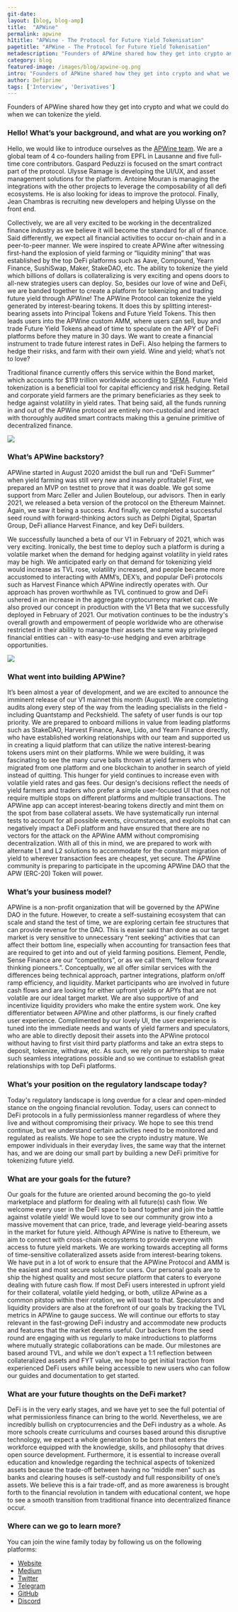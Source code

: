 ```yaml
---
git-date:
layout: [blog, blog-amp]
title:  "APWine"
permalink: apwine
h1title: "APWine - The Protocol for Future Yield Tokenisation"
pagetitle: "APWine - The Protocol for Future Yield Tokenisation"
metadescription: "Founders of APWine shared how they get into crypto and what we could do when we can tokenize the yield"
category: blog
featured-image: /images/blog/apwine-og.png
intro: "Founders of APWine shared how they get into crypto and what we could do when we can tokenize the yield"
author: Defiprime
tags: ['Interview', 'Derivatives']
---
```

Founders of APWine shared how they get into crypto and what we could do when we can tokenize the yield.    

### Hello! What’s your background, and what are you working on?

Hello, we would like to introduce ourselves as the [APWine team]((https://apwine.fi/)). We are a global team of 4 co-founders hailing from EPFL in Lausanne and five full-time core contributors. Gaspard Peduzzi is focused on the smart contract part of the protocol. Ulysse Ramage is developing the UI/UX, and asset management solutions for the platform. Antoine Mouran is managing the integrations with the other projects to leverage the composability of all defi ecosystems. He is also looking for ideas to improve the protocol. Finally, Jean Chambras is recruiting new developers and helping Ulysse on the front end.

Collectively, we are all very excited to be working in the decentralized finance industry as we believe it will become the standard for all of finance. Said differently, we expect all financial activities to occur on-chain and in a peer-to-peer manner. We were inspired to create APWine after witnessing first-hand the explosion of yield farming or “liquidity mining” that was established by the top DeFi platforms such as Aave, Compound, Yearn Finance, SushiSwap, Maker, StakeDAO, etc. The ability to tokenize the yield which billions of dollars is collateralizing is very exciting and opens doors to all-new strategies users can deploy. So, besides our love of wine and DeFi, we are banded together to create a platform for tokenizing and trading future yield through APWine! The APWine Protocol can tokenize the yield generated by interest-bearing tokens. It does this by splitting interest-bearing assets into Principal Tokens and Future Yield Tokens. This then leads users into the APWine custom AMM, where users can sell, buy and trade Future Yield Tokens ahead of time to speculate on the APY of DeFi platforms before they mature in 30 days. We want to create a financial instrument to trade future interest rates in DeFi. Also helping the farmers to hedge their risks, and farm with their own yield. Wine and yield; what’s not to love?

Traditional finance currently offers this service within the Bond market, which accounts for $119 trillion worldwide according to [SIFMA](https://www.sifma.org/). Future Yield tokenization is a beneficial tool for capital efficiency and risk hedging. Retail and corporate yield farmers are the primary beneficiaries as they seek to hedge against volatility in yield rates. That being said, all the funds running in and out of the APWine protocol are entirely non-custodial and interact with thoroughly audited smart contracts making this a genuine primitive of decentralized finance.


![](/images/blog/apwine/image1.webp)


### What’s APWine backstory?

APWine started in August 2020 amidst the bull run and “DeFi Summer” when yield farming was still very new and insanely profitable! First, we prepared an MVP on testnet to prove that it was doable. We got some support from Marc Zeller and Julien Bouteloup, our advisors. Then in early 2021, we released a beta version of the protocol on the Ethereum Mainnet. Again, we saw it being a success. And finally, we completed a successful seed round with forward-thinking actors such as Delphi Digital, Spartan Group, DeFi alliance Harvest Finance, and key DeFi builders.

We successfully launched a beta of our V1 in February of 2021, which was very exciting. Ironically, the best time to deploy such a platform is during a volatile market when the demand for hedging against volatility in yield rates may be high. We anticipated early on that demand for tokenizing yield would increase as TVL rose, volatility increased, and people became more accustomed to interacting with AMM’s, DEX’s, and popular DeFi protocols such as Harvest Finance which APWine indirectly operates with. Our approach has proven worthwhile as TVL continued to grow and DeFi ushered in an increase in the aggregate cryptocurrency market cap. We also proved our concept in production with the V1 Beta that we successfully deployed in February of 2021. Our motivation continues to be the industry's overall growth and empowerment of people worldwide who are otherwise restricted in their ability to manage their assets the same way privileged financial entities can - with easy-to-use hedging and even arbitrage opportunities.


![](/images/blog/apwine/image2.webp)



### What went into building APWine?

It’s been almost a year of development, and we are excited to announce the imminent release of our V1 mainnet this month (August). We are completing audits along every step of the way from the leading specialists in the field - including Quantstamp and Peckshield. The safety of user funds is our top priority. We are prepared to onboard millions in value from leading platforms such as StakeDAO, Harvest Finance, Aave, Lido, and Yearn Finance directly, who have established working relationships with our team and supported us in creating a liquid platform that can utilize the native interest-bearing tokens users mint on their platforms. While we were building, it was fascinating to see the many curve balls thrown at yield farmers who migrated from one platform and one blockchain to another in search of yield instead of quitting. This hunger for yield continues to increase even with volatile yield rates and gas fees. Our design's decisions reflect the needs of yield farmers and traders who prefer a simple user-focused UI that does not require multiple stops on different platforms and multiple transactions. The APWine app can accept interest-bearing tokens directly and mint them on the spot from base collateral assets. We have systematically run internal tests to account for all possible events, circumstances, and exploits that can negatively impact a DeFi platform and have ensured that there are no vectors for the attack on the APWine AMM without compromising decentralization. With all of this in mind, we are prepared to work with alternate L1 and L2 solutions to accommodate for the constant migration of yield to wherever transaction fees are cheapest, yet secure. The APWine community is preparing to participate in the upcoming APWine DAO that the APW (ERC-20) Token will power.


### What’s your business model?

APWine is a non-profit organization that will be governed by the APWine DAO in the future. However, to create a self-sustaining ecosystem that can scale and stand the test of time, we are exploring certain fee structures that can provide revenue for the DAO. This is easier said than done as our target market is very sensitive to unnecessary “rent seeking” activities that can affect their bottom line, especially when accounting for transaction fees that are required to get into and out of yield farming positions. Element, Pendle, Sense Finance are our “competitors”, or as we call them, “fellow forward thinking pioneers.”. Conceptually, we all offer similar services with the differences being technical approach, partner integrations, platform on/off ramp efficiency, and liquidity. Market participants who are involved in future cash flows and are looking for either upfront yields or APYs that are not volatile are our ideal target market. We are also supportive of and incentivize liquidity providers who make the entire system work. One key differentiator between APWine and other platforms, is our finely crafted user experience. Complimented by our lovely UI, the user experience is tuned into the immediate needs and wants of yield farmers and speculators, who are able to directly deposit their assets into the APWine protocol without having to first visit third party platforms and take an extra steps to deposit, tokenize, withdraw, etc. As such, we rely on partnerships to make such seamless integrations possible and so we continue to establish great relationships with top DeFi platforms.


### What’s your position on the regulatory landscape today?

Today's regulatory landscape is long overdue for a clear and open-minded stance on the ongoing financial revolution. Today, users can connect to DeFi protocols in a fully permissionless manner regardless of where they live and without compromising their privacy. We hope to see this trend continue, but we understand certain activities need to be monitored and regulated as realists. We hope to see the crypto industry mature. We empower individuals in their everyday lives, the same way that the internet has, and we are doing our small part by building a new DeFi primitive for tokenizing future yield.


### What are your goals for the future?

Our goals for the future are oriented around becoming the go-to yield marketplace and platform for dealing with all future(s) cash flow. We welcome every user in the DeFi space to band together and join the battle against volatile yield! We would love to see our community grow into a massive movement that can price, trade, and leverage yield-bearing assets in the market for future yield. Although APWine is native to Ethereum, we aim to connect with cross-chain ecosystems to provide everyone with access to future yield markets. We are working towards accepting all forms of time-sensitive collateralized assets aside from interest-bearing tokens. We have put in a lot of work to ensure that the APWine Protocol and AMM is the easiest and most secure solution for users. Our personal goals are to ship the highest quality and most secure platform that caters to everyone dealing with future cash flow. If most DeFi users interested in upfront yield for their collateral, volatile yield hedging, or both, utilize APwine as a common pitstop within their rotation, we will toast to that.  Speculators and liquidity providers are also at the forefront of our goals by tracking the TVL metrics in APWine to gauge success. We will continue our efforts to stay relevant in the fast-growing DeFi industry and accommodate new products and features that the market deems useful. Our backers from the seed round are engaging with us regularly to make introductions to platforms where mutually strategic collaborations can be made. Our milestones are based around TVL, and while we don't expect a 1:1 reflection between collateralized assets and FYT value, we hope to get initial traction from experienced DeFi users while being accessible to new users who can follow our guides and documentation to get started.


### What are your future thoughts on the DeFi market?

DeFi is in the very early stages, and we have yet to see the full potential of what permissionless finance can bring to the world. Nevertheless, we are incredibly bullish on cryptocurrencies and the DeFi industry as a whole. As more schools create curriculums and courses based around this disruptive technology, we expect a whole generation to be born that enters the workforce equipped with the knowledge, skills, and philosophy that drives open source development. Furthermore, it is essential to increase overall education and knowledge regarding the technical aspects of tokenized assets because the trade-off between having no “middle men” such as banks and clearing houses is self-custody and full responsibility of one’s assets. We believe this is a fair trade-off, and as more awareness is brought forth to the financial revolution in tandem with educational content, we hope to see a smooth transition from traditional finance into decentralized finance occur.


### Where can we go to learn more?

You can join the wine family today by following us on the following platforms:

- [Website](https://apwine.fi/)
- [Medium](https://apwine.medium.com/)
- [Twitter](https://twitter.com/APWineFinance)
- [Telegram](https://t.me/APWineFinance)
- [GitHub](https://github.com/APWine)
- [Discord](https://t.co/lERxxEINT8?amp=1)
